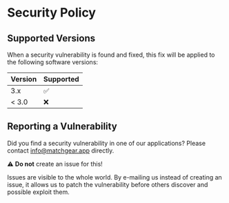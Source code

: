 # Security Policy

## Supported Versions

When a security vulnerability is found and fixed, this fix will be applied to the following software versions:

| Version | Supported          |
| ------- | ------------------ |
| 3.x     | :white_check_mark: |
| < 3.0   | :x:                |

## Reporting a Vulnerability

Did you find a security vulnerability in one of our applications?
Please contact info@matchgear.app directly.

:warning: **Do not** create an issue for this!

Issues are visible to the whole world. By e-mailing us instead of creating an issue, it allows us to patch the vulnerability before others discover and possible exploit them.

